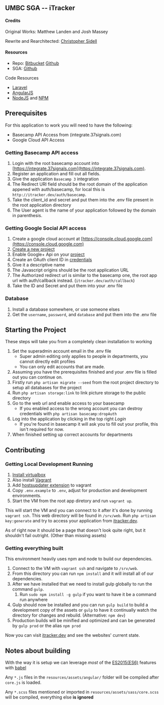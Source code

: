 ## UMBC SGA -- iTracker

#### Credits
Original Works: Matthew Landen and Josh Massey

Rewrite and Rearchitected: [Christopher Sidell](https://christophersidell.com)

#### Resources

- Repo: [Bitbucket](https://bitbucket.org/sieabah/cmsc447/overview) [Github](https://github.com/Sieabah/iTracker)
- SGA: [Github](https://github.com/umbc-sga/iTracker)

Code Resources
- [Laravel](https://laravel.com/)
- [AngularJS](https://angularjs.org/)
- [NodeJS](https://nodejs.org/en/) and [NPM](https://www.npmjs.com/)

## Prerequisites

For this application to work you will need to have the following:
- Basecamp API Access from (integrate.37signals.com)
- Google Cloud API Access

### Getting Basecamp API access

1. Login with the root basecamp account into [https://integrate.37signals.com](https://integrate.37signals.com).
2. Register an application and fill out all fields.
3. Give the application `Basecamp 3` integration
4. The Redirect URI field should be the root domain of the application appened with auth/basecamp, for local this is `http://itracker.dev/auth/basecamp`.
5. Take the client_id and secret and put them into the .env file present in the root application directory
6. The User agent is the name of your application followed by the domain in parenthesis.

### Getting Google Social API access

1. Create a google cloud account at [https://console.cloud.google.com](https://console.cloud.google.com)
2. [Create a new project](https://cloud.google.com/resource-manager/docs/creating-project)
3. Enable Google+ Api on your [project](https://console.cloud.google.com/apis)
4. Create an OAuth client ID in [credentials](https://console.cloud.google.com/apis/credentials)
5. Give it a descriptive name
6. The Javascript origins should be the root application URL
7. The Authorized redirect url is similar to the basecamp one, the root app url with auth/callback instead. (`itracker.dev/auth/callback`)
8. Take the ID and Secret and put them into your .env file

### Database

1. Install a database somewhere, or use someone elses
2. Get the `username`, `password`, and `database` and put them into the .env file

## Starting the Project

These steps will take you from a completely clean installation to working

1. Set the superadmin account email in the .env file
    - Super admin editing only applies to people in departments, you cannot directly edit profiles
    - You can only edit accounts that are made.
2. Assuming you have the prerequisites finished and your .env file is filled out you can continue on.
3. Firstly run `php artisan migrate --seed` from the root project directory to setup all databases for the project
4. Run `php artisan storage:link` to link picture storage to the public directory
5. Go to the web url and enable access to your basecamp
    - If you enabled access to the wrong account you can destroy credentials with `php artisan basecamp:dropAuth`
6. Log into the application by clicking in the top right *Login*
    - If you're found in basecamp it will ask you to fill out your profile, this isn't required for now.
7. When finished setting up correct accounts for departments 

## Contributing

### Getting Local Development Running
1. [Install virtualbox](https://www.virtualbox.org/wiki/Downloads)
2. Also install [Vagrant](https://www.vagrantup.com)
3. Add [hostsupdater extension](https://github.com/cogitatio/vagrant-hostsupdater) to vagrant
4. Copy `.env.example` to `.env`, adjust for production and development environments.
5. Start the VM from the root app diretory and run `vagrant up`.

This will start the VM and you can connect to it after it's done by running `vagrant ssh`. This web directory will
be found in `/srv/web`. Run `php artisan key:generate` and try to access your application from [itracker.dev](itracker.dev).

As of right now it should be a page that doesn't look quite right, but it shouldn't fail outright. (Other than missing assets)

### Getting everything built
This environment heavily uses npm and node to build our dependencies.
1. Connect to the VM with `vagrant ssh` and navigate to `/srv/web`. 
2. From this directory you can run `npm install` and it will install all of our dependencies.
3. After we have installed that we need to install gulp globally to run the command `gulp`.
    1. Run `sudo npm install -g gulp` if you want to have it be a command run anywhere
4. Gulp should now be installed and you can run `gulp build` to build a development copy of the assets or `gulp` to have
it continually watch the directory for changes and rebuild. (Alternative: `npm dev`)
5. Production builds will be minified and optimized and can be generated by `gulp prod` or the alias `npm prod`

Now you can visit [itracker.dev](http://itracker.dev) and see the websites' current state. 

## Notes about building

With the way it is setup we can leverage _most_ of the [ES2015(ES6)](http://es6-features.org/#Constants) features with [babel](https://babeljs.io/)

Any `*.js` files in the `resources/assets/angular/` folder will be compiled after `core.js` is loaded.

Any `*.scss` files mentioned or imported in `resources/assets/sass/core.scss` will be compiled, everything else **is ignored**